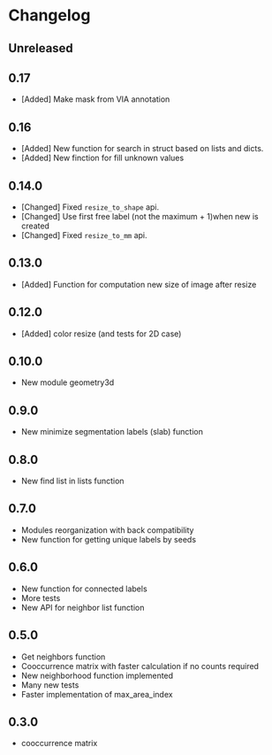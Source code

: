 # Changelog

## Unreleased

## 0.17

* [Added] Make mask from VIA annotation

## 0.16

* [Added] New function for search in struct based on lists and dicts.
* [Added] New finction for fill unknown values

## 0.14.0

* [Changed] Fixed `resize_to_shape` api.
* [Changed] Use first free label (not the maximum + 1)when new is created
* [Changed] Fixed `resize_to_mm` api.

## 0.13.0 

* [Added] Function for computation new size of image after resize

## 0.12.0

* [Added] color resize (and tests for 2D case)

## 0.10.0

* New module geometry3d

## 0.9.0

* New minimize segmentation labels (slab) function

## 0.8.0

* New find list in lists function

## 0.7.0

* Modules reorganization with back compatibility
* New function for getting unique labels by seeds

## 0.6.0

* New function for connected labels
* More tests
* New API for neighbor list function


## 0.5.0

* Get neighbors function
* Cooccurrence matrix with faster calculation if no counts required
* New neighborhood function implemented
* Many new tests
* Faster implementation of max_area_index

## 0.3.0

* cooccurrence matrix
